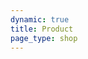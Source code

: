 ```yaml
---
dynamic: true
title: Product
page_type: shop
---
```


<ProductPage >
<!-- @content -->
</ProductPage>
